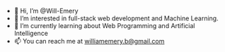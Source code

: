 - 👋 Hi, I’m @Will-Emery
- 👀 I’m interested in full-stack web development and Machine Learning.
- 🌱 I’m currently learning about Web Programming and Artificial Intelligence
- 📫 You can reach me at williamemery.b@gmail.com

<!---
Will-Emery/Will-Emery is a ✨ special ✨ repository because its `README.md` (this file) appears on your GitHub profile.
You can click the Preview link to take a look at your changes.
--->
